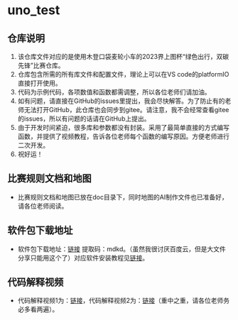 # uno_test

## 仓库说明

1. 该仓库文件对应的是使用木登口袋麦轮小车的2023界上图杯“绿色出行，双碳先锋”比赛仓库。
2. 仓库包含所需的所有库文件和配置文件，理论上可以在VS code的platformIO直接打开使用。
3. 代码为示例代码，各项数值和函数都需调整，所以各位老师们请加油。
4. 如有问题，请直接在GitHub的issues里提出，我会尽快解答。为了防止有的老师无法打开GitHub，此仓库也会同步到gitee。请注意，我不会经常查看gitee的issues，所以有问题的话请在GitHub上提出。
5. 由于开发时间紧迫，很多库和参数都没有封装。采用了最简单直接的方式编写函数，并提供了视频教程，告诉各位老师每个函数的编写原因。方便老师进行二次开发。
6. 祝好运！

## 比赛规则文档和地图

- 比赛规则文档和地图已放在doc目录下，同时地图的AI制作文件也已准备好，请各位老师阅读。

## 软件包下载地址

- 软件包下载地址：[链接](https://pan.baidu.com/s/1-9eIq8MNXhK0nopOXOPrtA?pwd=mdkd) 提取码：mdkd。（虽然我很讨厌百度云，但是大文件分享只能用这个了）对应软件安装教程见[链接](https://www.bilibili.com/video/BV1hB4y1Z7DY/)。

## 代码解释视频

- 代码解释视频1为：[链接](https://www.bilibili.com/video/BV1kp4y1M751/)，代码解释视频2为：[链接](https://www.bilibili.com/video/BV1Y94y187s3/)（重中之重，请各位老师务必多看两遍）。